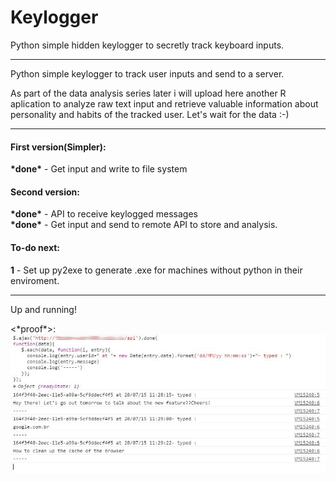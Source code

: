 # Keylogger
Python simple hidden keylogger to secretly track keyboard inputs.
<hr>
<p>Python simple keylogger to track user inputs and send to a server.</p>
<p>As part of the data analysis series later i will upload here another R aplication to analyze raw text input and retrieve valuable information about personality and habits of the tracked user. Let's wait for the data :-)</p>
<hr>
<h4>First version(Simpler):</h4>
  <b>*done*</b> - Get input and write to file system
<h4>Second version:</h4>
  <b>*done*</b> - API to receive keylogged messages
  <br>
  <b>*done*</b> - Get input and send to remote API to store and analysis.
<h4>To-do next:</h4>
  <b>1</b> - Set up py2exe to generate .exe for machines without python in their enviroment.

  <hr>
  <p>Up and running!</p>
  <*proof*>:
  <img src="https://raw.githubusercontent.com/Agezao/Keylogger/master/proof.JPG">

